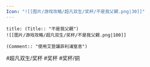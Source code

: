 ```yaml
---
Icon: "![[图片/游戏攻略/超凡双生/奖杯/不是我父親.png|30]]"
---
```

```ad-common-bronze-trophy
title: (Title:: "不是我父親")
![[图片/游戏攻略/超凡双生/奖杯/不是我父親.png|100]]

(Comment:: "使用艾登讓菲利浦窒息")
```

#超凡双生/奖杯 #奖杯 #奖杯/铜
